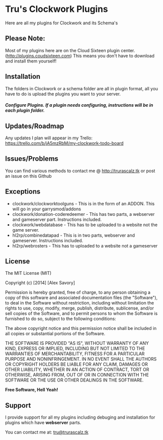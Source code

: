 Tru's Clockwork Plugins
=========

Here are all my plugins for Clockwork and its Schema's


Please Note:
--------------
Most of my plugins here are on the Cloud Sixteen plugin center. (http://plugins.coudsixteen.com) This means you don't have to download and install them yourself!

Installation
--------------

The folders in Clockwork or a schema folder are all in plugin format, all you have to do is upload the plugins you want to your server.

##### Configure Plugins. If a plugin needs configuring, instructions will be in each plugin folder.

Updates/Roadmap
--------------

Any updates I plan will appear in my Trello: https://trello.com/b/jA5mzRbM/my-clockwork-todo-board

Issues/Problems
--------------

You can find various methods to contact me @ http://trurascalz.tk or post an issue on this Github

Exceptions 
--------------
* clockwork/clockworktoolguns - This is in the form of an ADDON. This will go in your garrysmod/addons
* clockwork/donation-coderedeemer - This has two parts, a webserver and gameserver part. Instructions included.
* clockwork/webdatabase - This has to be uploaded to a website not the game server.
* hl2rp/combinedatapad - This is in two parts, webserver and gameserver. Instructions included.
* hl2rp/webrosters - This has to uploaded to a website not a gameserver



License
----

The MIT License (MIT)

Copyright (c) [2014] [Alex Savory]

Permission is hereby granted, free of charge, to any person obtaining a copy
of this software and associated documentation files (the "Software"), to deal
in the Software without restriction, including without limitation the rights
to use, copy, modify, merge, publish, distribute, sublicense, and/or sell
copies of the Software, and to permit persons to whom the Software is
furnished to do so, subject to the following conditions:

The above copyright notice and this permission notice shall be included in all
copies or substantial portions of the Software.

THE SOFTWARE IS PROVIDED "AS IS", WITHOUT WARRANTY OF ANY KIND, EXPRESS OR
IMPLIED, INCLUDING BUT NOT LIMITED TO THE WARRANTIES OF MERCHANTABILITY,
FITNESS FOR A PARTICULAR PURPOSE AND NONINFRINGEMENT. IN NO EVENT SHALL THE
AUTHORS OR COPYRIGHT HOLDERS BE LIABLE FOR ANY CLAIM, DAMAGES OR OTHER
LIABILITY, WHETHER IN AN ACTION OF CONTRACT, TORT OR OTHERWISE, ARISING FROM,
OUT OF OR IN CONNECTION WITH THE SOFTWARE OR THE USE OR OTHER DEALINGS IN THE
SOFTWARE.


**Free Software, Hell Yeah!**

Support
----
I provide support for all my plugins including debuging and installation for plugins which have **webserver** parts.

You can contact me at: tru@trurascalz.tk


    
